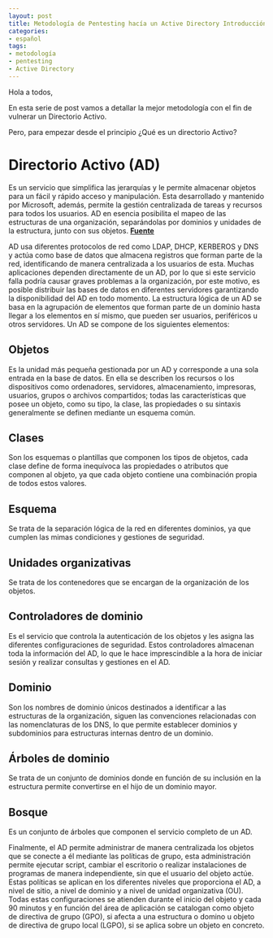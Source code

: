 ```yaml
---
layout: post
title: Metodología de Pentesting hacía un Active Directory Introducción (Parte 1) (ES)
categories:
- español
tags:
- metodología
- pentesting
- Active Directory
---
```


Hola a todos,

En esta serie de post vamos a detallar la mejor metodología con el fin de vulnerar un Directorio Activo.

Pero, para empezar desde el principio ¿Qué es un directorio Activo?

# Directorio Activo (AD)

Es un servicio que simplifica las jerarquías y le permite almacenar objetos para un fácil y rápido acceso y manipulación. Esta desarrollado y mantenido por Microsoft,
además, permite la gestión centralizada de tareas y recursos para todos los usuarios. AD en esencia posibilita el mapeo de las estructuras de una organización, separándolas por dominios y unidades de la estructura, junto con sus objetos. [**Fuente**](https://openwebinars.net/blog/introduccion-active-directory-y-consejos-para-administrarlo/) 


AD usa diferentes protocolos de red como LDAP, DHCP, KERBEROS y DNS y actúa como base de datos que almacena registros que forman parte de la red, identificando
de manera centralizada a los usuarios de esta. Muchas aplicaciones dependen directamente de un AD, por lo que si este servicio falla podría causar graves problemas
a la organización, por este motivo, es posible distribuir las bases de datos en diferentes servidores garantizando la disponibilidad del AD en todo momento.
La estructura lógica de un AD se basa en la agrupación de elementos que forman parte de un dominio hasta llegar a los elementos en sí mismo, que pueden ser usuarios,
periféricos u otros servidores. Un AD se compone de los siguientes elementos: 

## Objetos

Es la unidad más pequeña gestionada por un AD y corresponde a una sola entrada en la base de datos. En ella se describen los recursos o los
dispositivos como ordenadores, servidores, almacenamiento, impresoras, usuarios, grupos o archivos compartidos; todas las características que posee un
objeto, como su tipo, la clase, las propiedades o su sintaxis generalmente se definen mediante un esquema común.

## Clases

Son los esquemas o plantillas que componen los tipos de objetos, cada clase define de forma inequívoca las propiedades o atributos que componen al
objeto, ya que cada objeto contiene una combinación propia de todos estos valores.

## Esquema

Se trata de la separación lógica de la red en diferentes dominios, ya que cumplen las mimas condiciones y gestiones de seguridad.


## Unidades organizativas

Se trata de los contenedores que se encargan de la organización de los objetos.

## Controladores de dominio

Es el servicio que controla la autenticación de los objetos y les asigna las diferentes configuraciones de seguridad. Estos controladores almacenan toda la información del AD, lo que le hace imprescindible a la hora de iniciar sesión y realizar consultas y gestiones en el
AD.

## Dominio

Son los nombres de dominio únicos destinados a identificar a las estructuras de la organización, siguen las convenciones relacionadas con las nomenclaturas de los DNS, lo que permite establecer dominios y subdominios para estructuras internas dentro de un dominio.

## Árboles de dominio

Se trata de un conjunto de dominios donde en función de su inclusión en la estructura permite convertirse en el hijo de un dominio mayor.

## Bosque

Es un conjunto de árboles que componen el servicio completo de un AD.


Finalmente, el AD permite administrar de manera centralizada los objetos que se conecte a él mediante las políticas de grupo, esta administración permite ejecutar script, cambiar el escritorio o realizar instalaciones de programas de manera independiente, sin que el usuario del objeto actúe. Estas políticas se aplican en los diferentes niveles que proporciona el AD, a nivel de sitio, a nivel de dominio y a nivel de unidad organizativa (OU). Todas estas configuraciones se atienden durante el inicio del objeto y cada 90 minutos y en función del área de aplicación se catalogan como objeto de directiva de grupo (GPO), si afecta a una estructura o domino u objeto de directiva de grupo local (LGPO), si se aplica sobre un objeto en concreto.
